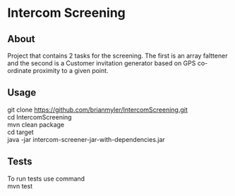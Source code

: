 # Intercom Screening

## About
Project that contains 2 tasks for the screening. The first is an array falttener and the second is a Customer invitation generator based on GPS co-ordinate proximity to a given point.


## Usage
git clone https://github.com/brianmyler/IntercomScreening.git   
cd IntercomScreening  
mvn clean package  
cd target  
java -jar intercom-screener-jar-with-dependencies.jar

## Tests
To run tests use command  
mvn test


